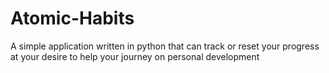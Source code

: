 # Atomic-Habits
A simple application written in python that can track or reset your progress at your desire to help your journey on personal development
